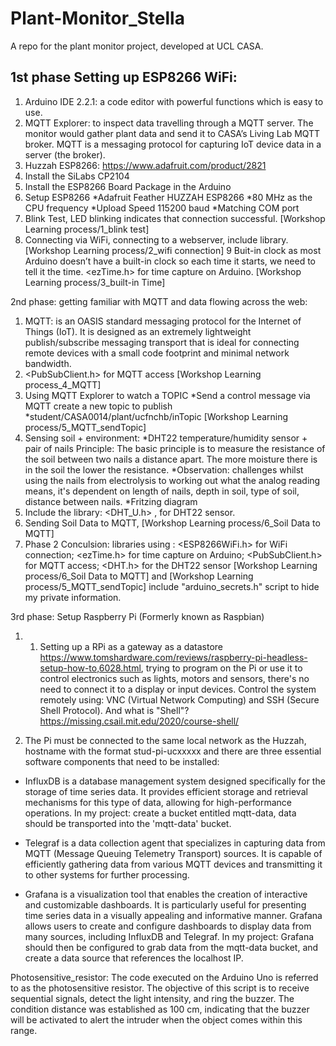 # Plant-Monitor_Stella
A repo for the plant monitor project, developed at UCL CASA.


## 1st phase Setting up ESP8266 WiFi: 

1.	Arduino IDE 2.2.1:  a code editor with powerful functions which is easy to use.
2.	MQTT Explorer:  to inspect data travelling through a MQTT server. The monitor would gather plant data and send it to CASA’s Living Lab MQTT broker. MQTT is a messaging protocol for capturing IoT device data in a server (the broker).
3.	Huzzah ESP8266: https://www.adafruit.com/product/2821
4. Install the SiLabs CP2104
5. Install the ESP8266 Board Package in the Arduino
6. Setup ESP8266
*Adafruit Feather HUZZAH ESP8266
*80 MHz as the CPU frequency
*Upload Speed 115200 baud
*Matching COM port
7. Blink Test, LED blinking indicates that connection successful. [Workshop Learning process/1_blink test]
8. Connecting via WiFi, connecting to a webserver, include <ESP8266WiFi> library.[Workshop Learning process/2_wifi connection]
9 Buit-in clock as most Arduino doesn’t have a built-in clock so each time it starts, we need to tell it the time. <ezTime.h> for time capture on Arduino. [Workshop Learning process/3_built-in Time]

 
2nd phase: getting familiar with MQTT and data flowing across the web:

1. MQTT: is an OASIS standard messaging protocol for the Internet of Things (IoT). It is designed as an extremely lightweight publish/subscribe messaging transport that is ideal for connecting remote devices with a small code footprint and minimal network bandwidth.
2. <PubSubClient.h> for MQTT access [Workshop Learning process_4_MQTT]
3. Using MQTT Explorer to watch a TOPIC
  *Send a control message via MQTT create a new topic to publish
  *student/CASA0014/plant/ucfnchb/inTopic [Workshop Learning process/5_MQTT_sendTopic]
4. Sensing soil + environment: 
  *DHT22 temperature/humidity sensor + pair of nails 
Principle: The basic principle is to measure the resistance of the soil between two nails a distance apart. The more moisture there is in the soil the lower the resistance.
  *Observation: challenges whilst using the nails from electrolysis to working out what the analog reading means, it's dependent on length of nails, depth in soil, type of soil, distance between nails.
  *Fritzing diagram
5. Include the library: <DHT_U.h> , for DHT22 sensor.
6. Sending Soil Data to MQTT, [Workshop Learning process/6_Soil Data to MQTT]
7. Phase 2 Conculsion: libraries using : <ESP8266WiFi.h> for WiFi connection; <ezTime.h> for time capture on Arduino;  <PubSubClient.h> for MQTT access; <DHT.h> for the DHT22 sensor [Workshop Learning process/6_Soil Data to MQTT] and [Workshop Learning process/5_MQTT_sendTopic] include "arduino_secrets.h" script to hide my private information.
  

3rd phase: Setup Raspberry Pi (Formerly known as Raspbian)

1.	1.	Setting up a RPi as a gateway as a datastore
https://www.tomshardware.com/reviews/raspberry-pi-headless-setup-how-to,6028.html, trying to program on the Pi or use it to control electronics such as lights, motors and sensors, there's no need to connect it to a display or input devices. Control the system remotely using: VNC (Virtual Network Computing) and SSH (Secure Shell Protocol). And what is "Shell"? https://missing.csail.mit.edu/2020/course-shell/

2.	The Pi must be connected to the same local network as the Huzzah, hostname with the format stud-pi-ucxxxxx and there are three essential software components that need to be installed:

- InfluxDB is a database management system designed specifically for the storage of time series data. It provides efficient storage and 
  retrieval mechanisms for this type of data, allowing for high-performance operations. In my project: create a bucket entitled mqtt-data, 
  data should be transported into the 'mqtt-data' bucket.

- Telegraf is a data collection agent that specializes in capturing data from MQTT (Message Queuing Telemetry Transport) sources. It is 
  capable of efficiently gathering data from various MQTT devices and transmitting it to other systems for further processing.
 
- Grafana is a visualization tool that enables the creation of interactive and customizable dashboards. It is particularly useful for 
  presenting time series data in a visually appealing and informative manner. Grafana allows users to create and configure dashboards to 
  display data from many sources, including InfluxDB and Telegraf. In my project: Grafana should then be configured to grab data from the 
  mqtt-data bucket, and create a data source that references the localhost IP.


Photosensitive_resistor: 
  The code executed on the Arduino Uno is referred to as the photosensitive resistor. The objective of this script is to receive sequential 
  signals, detect the light intensity, and ring the buzzer. The condition distance was established as 100 cm, indicating that the buzzer will 
  be activated to alert the intruder when the object comes within this range.
